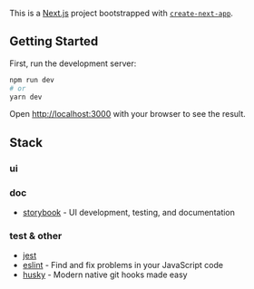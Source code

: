 This is a [Next.js](https://nextjs.org/) project bootstrapped with [`create-next-app`](https://github.com/vercel/next.js/tree/canary/packages/create-next-app).

## Getting Started

First, run the development server:

```bash
npm run dev
# or
yarn dev
```

Open [http://localhost:3000](http://localhost:3000) with your browser to see the result.

## Stack
### ui

### doc
- [storybook](https://storybook.js.org/) - UI development, testing, and documentation

### test & other
- [jest](https://jestjs.io/fr/)
- [eslint](https://eslint.org/) - Find and fix problems in your JavaScript code
- [husky](https://typicode.github.io/husky/#/) - Modern native git hooks made easy
